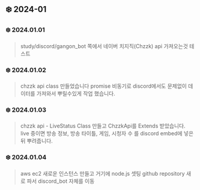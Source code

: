 ## ❄️ 2024-01

### ❄️ 2024.01.01

> study/discord/gangon_bot 쪽에서 네이버 치지직(Chzzk) api 가져오는것 테스트

### ❄️ 2024.01.02

> chzzk api class 만들었습니다
> promise 비동기로 discord에서도 문제없이 데이터를 가져와서 뿌릴수있게 작업 했습니다.

### ❄️ 2024.01.03

> chzzk api - LiveStatus Class 만들고 ChzzkApi를 Extends 받았습니다.
> live 중이면 방송 정보, 방송 타이틀, 게임, 시청자 수 를 discord embed에 넣은 뒤 뿌려줍니다.

### ❄️ 2024.01.04

> aws ec2 새로운 인스턴스 만들고 거기에 node.js 셋팅
> github repository 새로 파서 discord_bot 자체를 이동
